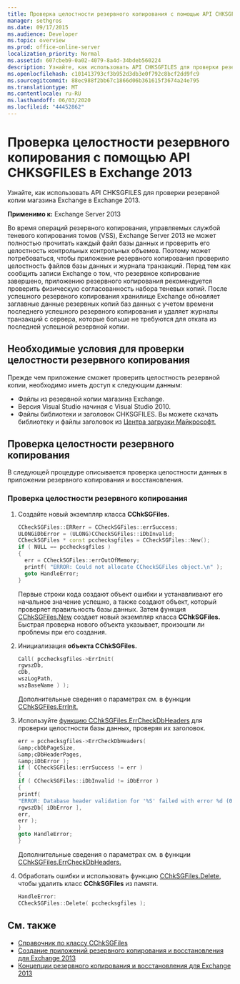 ```yaml
---
title: Проверка целостности резервного копирования с помощью API CHKSGFILES в Exchange 2013
manager: sethgros
ms.date: 09/17/2015
ms.audience: Developer
ms.topic: overview
ms.prod: office-online-server
localization_priority: Normal
ms.assetid: 607cbeb9-0a02-4079-8a4d-34bdeb560224
description: Узнайте, как использовать API CHKSGFILES для проверки резервной копии магазина Exchange в Exchange 2013.
ms.openlocfilehash: c101413793cf3b952d3db3e0f792c8bcf2dd9fc9
ms.sourcegitcommit: 88ec988f2bb67c1866d06b361615f3674a24e795
ms.translationtype: MT
ms.contentlocale: ru-RU
ms.lasthandoff: 06/03/2020
ms.locfileid: "44452862"
---
```

# <a name="validate-backup-integrity-by-using-the-chksgfiles-api-in-exchange-2013"></a>Проверка целостности резервного копирования с помощью API CHKSGFILES в Exchange 2013

Узнайте, как использовать API CHKSGFILES для проверки резервной копии магазина Exchange в Exchange 2013.
  
**Применимо к:** Exchange Server 2013 
  
Во время операций резервного копирования, управляемых службой теневого копирования томов (VSS), Exchange Server 2013 не может полностью прочитать каждый файл базы данных и проверить его целостность контрольных контрольных объемов. Поэтому может потребоваться, чтобы приложение резервного копирования проверило целостность файлов базы данных и журнала транзакций. Перед тем как сообщить записи Exchange о том, что резервное копирование завершено, приложению резервного копирования рекомендуется проверить физическую согласованность набора теневых копий. После успешного резервного копирования хранилище Exchange обновляет заглавные данные резервных копий баз данных с учетом времени последнего успешного резервного копирования и удаляет журналы транзакций с сервера, которые больше не требуются для отката из последней успешной резервной копии.
  
## <a name="prerequisites-for-validating-backup-integrity"></a>Необходимые условия для проверки целостности резервного копирования

Прежде чем приложение сможет проверить целостность резервной копии, необходимо иметь доступ к следующим данным:
  
- Файлы из резервной копии магазина Exchange.
- Версия Visual Studio начиная с Visual Studio 2010.
- Файлы библиотеки и заголовок CHKSGFILES. Вы можете скачать библиотеку и файлы заголовок из [Центра загрузки Майкрософт.](https://www.microsoft.com/download/details.aspx?id=36802)
    
## <a name="validate-backup-integrity"></a>Проверка целостности резервного копирования

В следующей процедуре описывается проверка целостности данных в приложении резервного копирования и восстановления.
  
### <a name="to-validate-backup-integrity"></a>Проверка целостности резервного копирования

1. Создайте новый экземпляр класса **CChkSGFiles.** 
   
   ```cpp
   CCheckSGFiles::ERRerr = CCheckSGFiles::errSuccess;
   ULONGiDbError = (ULONG)CCheckSGFiles::iDbInvalid;
   CCheckSGFiles * const pcchecksgfiles = CCheckSGFiles::New();
   if ( NULL == pcchecksgfiles )
   {
     err = CCheckSGFiles::errOutOfMemory;
     printf( "ERROR: Could not allocate CCheckSGFiles object.\n" );
     goto HandleError;
   }
   ```

   Первые строки кода создают объект ошибки и устанавливают его начальное значение успешно, а также создают объект, который проверяет правильность базы данных. Затем функция [CChkSGFiles.New](cchksgfiles-new-function.md) создает новый экземпляр класса **CChkSGFiles.** Быстрая проверка нового объекта указывает, произошли ли проблемы при его создания. 
    
2. Инициализация **объекта CChkSGFiles.** 
   
   ```cpp
   Call( pcchecksgfiles->ErrInit(
   rgwszDb,
   cDb,
   wszLogPath,
   wszBaseName ) );
   ```
   
   Дополнительные сведения о параметрах см. в функции [CChkSGFiles.ErrInit.](cchksgfiles-errinit-function.md)
   
3. Используйте [функцию CChkSGFiles.ErrCheckDbHeaders](cchksgfiles-errcheckdbheaders-function.md) для проверки целостности базы данных, проверяя их заголовок.
   
   ```cpp
   err = pcchecksgfiles->ErrCheckDbHeaders(
   &amp;cbDbPageSize,
   &amp;cDbHeaderPages,
   &amp;iDbError );
   if ( CCheckSGFiles::errSuccess != err )
   {
   if ( CCheckSGFiles::iDbInvalid != iDbError )
   {
   printf(
   "ERROR: Database header validation for '%S' failed with error %d (0x%x)\n",
   rgwszDb[ iDbError ],
   err,
   err );
   }
   goto HandleError;
   }
   ```
   
   Дополнительные сведения о параметрах см. в функции [CChkSGFiles.ErrCheckDbHeaders.](cchksgfiles-errcheckdbheaders-function.md)
   
4. Обработать ошибки и использовать функцию [CChkSGFiles.Delete,](cchksgfiles-delete-function.md) чтобы удалить класс **CChkSGFiles** из памяти. 
   
   ```cpp
   HandleError:
   CCheckSGFiles::Delete( pcchecksgfiles );  
   ```

## <a name="see-also"></a>См. также

- [Справочник по классу CChkSGFiles](cchksgfiles-class-reference.md)
- [Создание приложений резервного копирования и восстановления для Exchange 2013](build-backup-and-restore-applications-for-exchange-2013.md)
- [Концепции резервного копирования и восстановления для Exchange 2013](backup-and-restore-concepts-for-exchange-2013.md)
    

